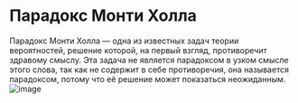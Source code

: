 # Парадокс Монти Холла
Парадокс Монти Холла — одна из известных задач теории вероятностей, решение которой, на первый взгляд, противоречит здравому смыслу. Эта задача не является парадоксом в узком смысле этого слова, так как не содержит в себе противоречия, она называется парадоксом, потому что её решение может показаться неожиданным.
![image](https://user-images.githubusercontent.com/91293535/202740452-1478a222-4669-4b22-ad74-112deb962646.png)

